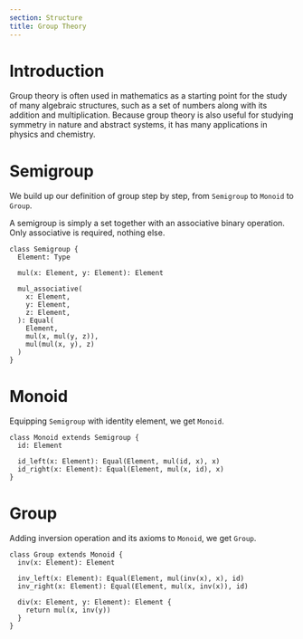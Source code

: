 ```yaml
---
section: Structure
title: Group Theory
---
```


# Introduction

Group theory is often used in mathematics as a starting point for the
study of many algebraic structures, such as a set of numbers along
with its addition and multiplication. Because group theory is also
useful for studying symmetry in nature and abstract systems, it has
many applications in physics and chemistry.

# Semigroup

We build up our definition of group step by step,
from `Semigroup` to `Monoid` to `Group`.

A semigroup is simply a set together with an associative binary operation.
Only associative is required, nothing else.

```cicada
class Semigroup {
  Element: Type

  mul(x: Element, y: Element): Element

  mul_associative(
    x: Element,
    y: Element,
    z: Element,
  ): Equal(
    Element,
    mul(x, mul(y, z)),
    mul(mul(x, y), z)
  )
}
```

# Monoid

Equipping `Semigroup` with identity element, we get `Monoid`.

```cicada
class Monoid extends Semigroup {
  id: Element

  id_left(x: Element): Equal(Element, mul(id, x), x)
  id_right(x: Element): Equal(Element, mul(x, id), x)
}
```

# Group

Adding inversion operation and its axioms to `Monoid`, we get `Group`.

```cicada
class Group extends Monoid {
  inv(x: Element): Element

  inv_left(x: Element): Equal(Element, mul(inv(x), x), id)
  inv_right(x: Element): Equal(Element, mul(x, inv(x)), id)

  div(x: Element, y: Element): Element {
    return mul(x, inv(y))
  }
}
```
